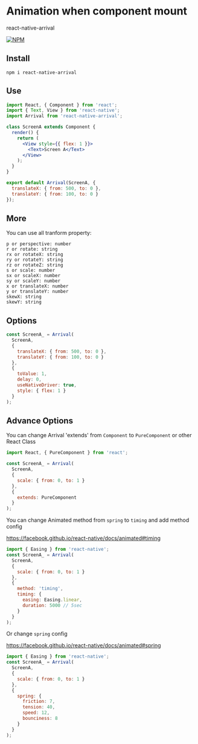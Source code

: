 # Animation when component mount

react-native-arrival

[![NPM](https://nodei.co/npm/react-native-arrival.png)](https://nodei.co/npm/react-native-arrival/)

## Install

`npm i react-native-arrival`

## Use

```jsx
import React, { Component } from 'react';
import { Text, View } from 'react-native';
import Arrival from 'react-native-arrival';

class ScreenA extends Component {
  render() {
    return (
      <View style={{ flex: 1 }}>
        <Text>Screen A</Text>
      </View>
    );
  }
}

export default Arrival(ScreenA, {
  translateX: { from: 500, to: 0 },
  translateY: { from: 100, to: 0 }
});
```

## More

You can use all tranform property:

```
p or perspective: number
r or rotate: string
rx or rotateX: string
ry or rotateY: string
rz or rotateZ: string
s or scale: number
sx or scaleX: number
sy or scaleY: number
x or translateX: number
y or translateY: number
skewX: string
skewY: string
```

## Options

```jsx
const ScreenA_ = Arrival(
  ScreenA,
  {
    translateX: { from: 500, to: 0 },
    translateY: { from: 100, to: 0 }
  },
  {
    toValue: 1,
    delay: 0,
    useNativeDriver: true,
    style: { flex: 1 }
  }
);
```

## Advance Options

You can change Arrival 'extends' from `Component` to `PureComponent` or other React Class

```jsx
import React, { PureComponent } from 'react';

const ScreenA_ = Arrival(
  ScreenA,
  {
    scale: { from: 0, to: 1 }
  },
  {
    extends: PureComponent
  }
);
```

You can change Animated method from `spring` to `timing` and add method config

https://facebook.github.io/react-native/docs/animated#timing

```jsx
import { Easing } from 'react-native';
const ScreenA_ = Arrival(
  ScreenA,
  {
    scale: { from: 0, to: 1 }
  },
  {
    method: 'timing',
    timing: {
      easing: Easing.linear,
      duration: 5000 // 5sec
    }
  }
);
```

Or change `spring` config

https://facebook.github.io/react-native/docs/animated#spring

```jsx
import { Easing } from 'react-native';
const ScreenA_ = Arrival(
  ScreenA,
  {
    scale: { from: 0, to: 1 }
  },
  {
    spring: {
      friction: 7,
      tension: 40,
      speed: 12,
      bounciness: 8
    }
  }
);
```
